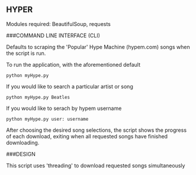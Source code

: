 HYPER
-----------

Modules required: BeautifulSoup, requests

###COMMAND LINE INTERFACE (CLI)

Defaults to scraping the 'Popular' Hype Machine (hypem.com) songs when the script is run.

To run the application, with the aforementioned default

```python myHype.py```

If you would like to search a particular artist or song

```python myHype.py Beatles```

If you would like to serach by hypem username

```python myHype.py user: username```


After choosing the desired song selections, the script shows the progress of each download, exiting when all requested songs have finished downloading.


###DESIGN

This script uses 'threading' to download requested songs simultaneously
